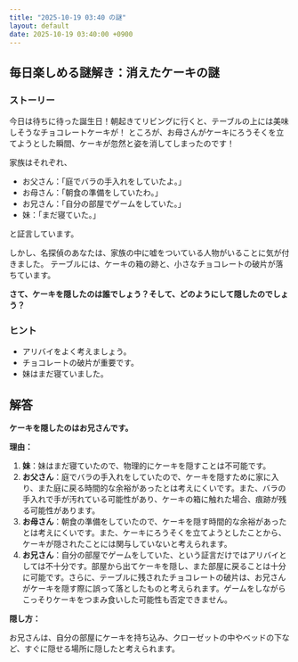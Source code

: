 ```yaml
---
title: "2025-10-19 03:40 の謎"
layout: default
date: 2025-10-19 03:40:00 +0900
---
```

## 毎日楽しめる謎解き：消えたケーキの謎

### ストーリー

今日は待ちに待った誕生日！朝起きてリビングに行くと、テーブルの上には美味しそうなチョコレートケーキが！
ところが、お母さんがケーキにろうそくを立てようとした瞬間、ケーキが忽然と姿を消してしまったのです！

家族はそれぞれ、

*   お父さん：「庭でバラの手入れをしていたよ。」
*   お母さん：「朝食の準備をしていたわ。」
*   お兄さん：「自分の部屋でゲームをしていた。」
*   妹：「まだ寝ていた。」

と証言しています。

しかし、名探偵のあなたは、家族の中に嘘をついている人物がいることに気が付きました。
テーブルには、ケーキの箱の跡と、小さなチョコレートの破片が落ちています。

**さて、ケーキを隠したのは誰でしょう？そして、どのようにして隠したのでしょう？**

### ヒント

*   アリバイをよく考えましょう。
*   チョコレートの破片が重要です。
*   妹はまだ寝ていました。

## 解答

**ケーキを隠したのはお兄さんです。**

**理由：**

1.  **妹**：妹はまだ寝ていたので、物理的にケーキを隠すことは不可能です。
2.  **お父さん**：庭でバラの手入れをしていたので、ケーキを隠すために家に入り、また庭に戻る時間的な余裕があったとは考えにくいです。また、バラの手入れで手が汚れている可能性があり、ケーキの箱に触れた場合、痕跡が残る可能性があります。
3.  **お母さん**：朝食の準備をしていたので、ケーキを隠す時間的な余裕があったとは考えにくいです。また、ケーキにろうそくを立てようとしたことから、ケーキが隠されたことには関与していないと考えられます。
4.  **お兄さん**：自分の部屋でゲームをしていた、という証言だけではアリバイとしては不十分です。部屋から出てケーキを隠し、また部屋に戻ることは十分に可能です。さらに、テーブルに残されたチョコレートの破片は、お兄さんがケーキを隠す際に誤って落としたものと考えられます。ゲームをしながらこっそりケーキをつまみ食いした可能性も否定できません。

**隠し方：**

お兄さんは、自分の部屋にケーキを持ち込み、クローゼットの中やベッドの下など、すぐに隠せる場所に隠したと考えられます。
